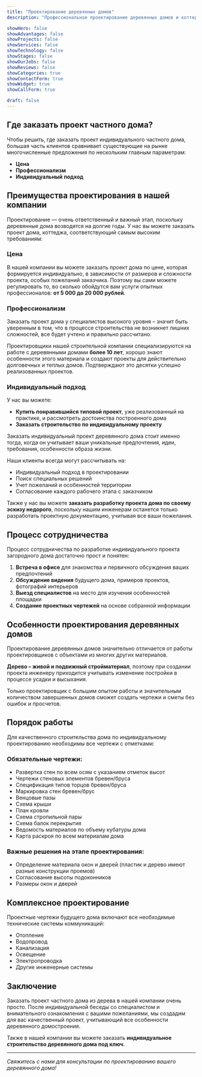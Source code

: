 ```yaml
---
title: "Проектирование деревянных домов"
description: "Профессиональное проектирование деревянных домов и коттеджей. Индивидуальный подход, 10+ лет опыта. Цена от 5000₽. Заказать проект дома ☎"

showHero: false
showAdvantages: false
showProjects: false
showServices: false
showTechnology: false
showStages: false
showOurJobs: false
showReviews: false
showCategories: true
showContactForm: true
showWidget: true
showCallForm: true

draft: false
---
```


## Где заказать проект частного дома?

Чтобы решить, где заказать проект индивидуального частного дома, большая часть клиентов сравнивает существующие на рынке многочисленные предложения по нескольким главным параметрам:

- **Цена**
- **Профессионализм**
- **Индивидуальный подход**

## Преимущества проектирования в нашей компании

Проектирование — очень ответственный и важный этап, поскольку деревянные дома возводятся на долгие годы. У нас вы можете заказать проект дома, коттеджа, соответствующий самым высоким требованиям:

### Цена

В нашей компании вы можете заказать проект дома по цене, которая формируется индивидуально, в зависимости от размеров и сложности проекта, особых пожеланий заказчика. Поэтому вы сами можете регулировать то, во сколько обойдутся вам услуги опытных профессионалов: **от 5 000 до 20 000 рублей**.

### Профессионализм

Заказать проект дома у специалистов высокого уровня – значит быть уверенным в том, что в процессе строительства не возникнет лишних сложностей, все будет учтено и правильно рассчитано.

Проектировщики нашей строительной компании специализируются на работе с деревянными домами **более 10 лет**, хорошо знают особенности этого материала и создают проекты для действительно долговечных и теплых домов. Подтверждают это десятки успешно реализованных проектов.

### Индивидуальный подход

У нас вы можете:

- **Купить понравившийся типовой проект**, уже реализованный на практике, и рассмотреть достоинства построенного дома
- **Заказать строительство по индивидуальному проекту**

Заказать индивидуальный проект деревянного дома стоит именно тогда, когда он учитывает ваши уникальные предпочтения, идеи, требования, особенности образа жизни.

Наши клиенты всегда могут рассчитывать на:

- Индивидуальный подход в проектировании
- Поиск специальных решений
- Учет пожеланий и особенностей территории
- Согласование каждого рабочего этапа с заказчиком

Также у нас вы можете **заказать разработку проекта дома по своему эскизу недорого**, поскольку нашим инженерам останется только разработать проектную документацию, учитывая все ваши пожелания.

## Процесс сотрудничества

Процесс сотрудничества по разработке индивидуального проекта загородного дома достаточно прост и понятен:

1. **Встреча в офисе** для знакомства и первичного обсуждения ваших предпочтений
2. **Обсуждение видения** будущего дома, примеров проектов, фотографий интерьеров
3. **Выезд специалистов** на место для изучения особенностей площадки
4. **Создание проектных чертежей** на основе собранной информации

## Особенности проектирования деревянных домов

Проектирование деревянных домов значительно отличается от работы проектировщиков с объектами из многих других материалов.

**Дерево – живой и подвижный стройматериал**, поэтому при создании проекта инженеру приходится учитывать изменение постройки в процессе усадки и высыхания.

Только проектировщик с большим опытом работы и значительным количеством завершенных домов сможет создать чертежи и сметы без ошибок и просчетов.

## Порядок работы

Для качественного строительства дома по индивидуальному проектированию необходимы все чертежи с отметками:

### Обязательные чертежи:

- Развертка стен по всем осям с указанием отметок высот
- Чертежи стеновых элементов бревен/бруса
- Спецификация типов торцов бревен/бруса
- Маркировка стен бревен/брус
- Венцовые пазы
- Схема крыши
- План кровли
- Схема стропильной пары
- Схема балок перекрытия
- Ведомость материалов по объему кубатуры дома
- Карта раскроя по всем материалам дома

### Важные решения на этапе проектирования:

- Определение материала окон и дверей (пластик и дерево имеют разные конструкции проемов)
- Согласование высоты подоконников
- Размеры окон и дверей

## Комплексное проектирование

Проектные чертежи будущего дома включают все необходимые технические системы коммуникаций:

- Отопление
- Водопровод
- Канализация
- Освещение
- Электропроводка
- Другие инженерные системы

## Заключение

Заказать проект частного дома из дерева в нашей компании очень просто. После индивидуальной беседы со специалистом и внимательного ознакомления с вашими пожеланиями, мы создадим для вас качественный проект, учитывающий все особенности деревянного домостроения.

Также в нашей компании вы можете заказать **индивидуальное строительство деревянного дома под ключ**.

---

_Свяжитесь с нами для консультации по проектированию вашего деревянного дома!_
